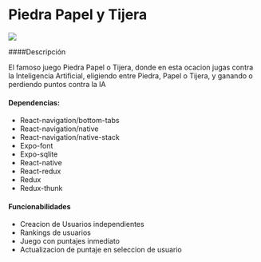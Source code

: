 # Piedra Papel y Tijera
![](https://i.ibb.co/BLyMcPD/Piedra-Papel-OTijera.png)


####Descripción

El famoso juego Piedra Papel o Tijera, donde en esta ocacion jugas contra la Inteligencia Artificial, eligiendo entre Piedra, Papel o Tijera, y ganando o perdiendo puntos contra la IA

#### Dependencias:

- React-navigation/bottom-tabs
- React-navigation/native
- React-navigation/native-stack
- Expo-font
- Expo-sqlite
- React-native
- React-redux
- Redux
- Redux-thunk

#### Funcionabilidades

- Creacion de Usuarios independientes
- Rankings de usuarios
- Juego con puntajes inmediato
- Actualizacion de puntaje en seleccion de usuario
